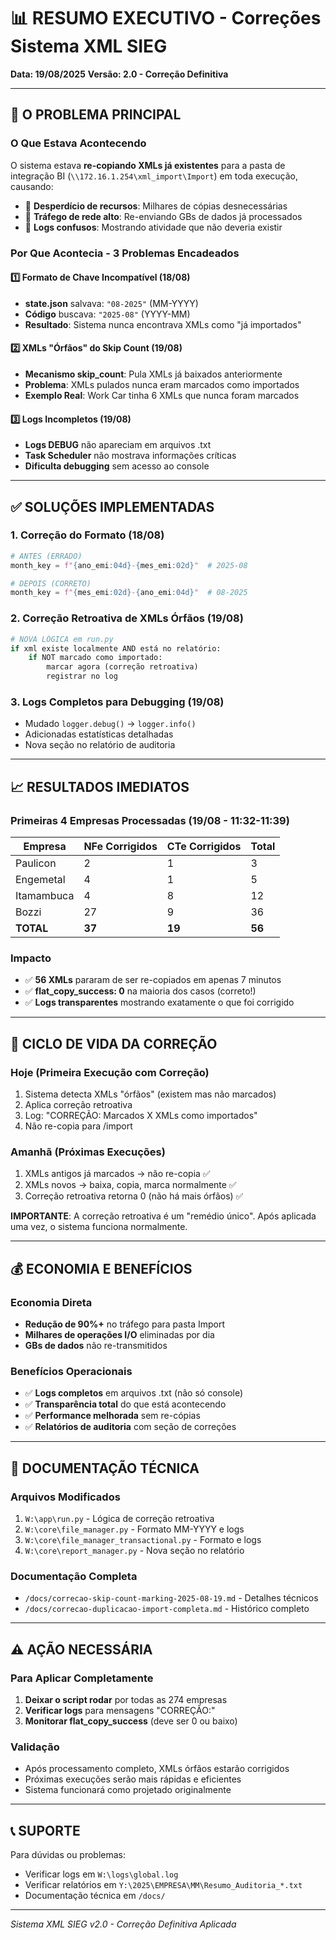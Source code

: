 # 📊 RESUMO EXECUTIVO - Correções Sistema XML SIEG
**Data: 19/08/2025**
**Versão: 2.0 - Correção Definitiva**

---

## 🎯 O PROBLEMA PRINCIPAL

### O Que Estava Acontecendo
O sistema estava **re-copiando XMLs já existentes** para a pasta de integração BI (`\\172.16.1.254\xml_import\Import`) em toda execução, causando:
- 🔴 **Desperdício de recursos**: Milhares de cópias desnecessárias
- 🔴 **Tráfego de rede alto**: Re-enviando GBs de dados já processados
- 🔴 **Logs confusos**: Mostrando atividade que não deveria existir

### Por Que Acontecia - 3 Problemas Encadeados

#### 1️⃣ **Formato de Chave Incompatível (18/08)**
- **state.json** salvava: `"08-2025"` (MM-YYYY)
- **Código** buscava: `"2025-08"` (YYYY-MM)
- **Resultado**: Sistema nunca encontrava XMLs como "já importados"

#### 2️⃣ **XMLs "Órfãos" do Skip Count (19/08)**
- **Mecanismo skip_count**: Pula XMLs já baixados anteriormente
- **Problema**: XMLs pulados nunca eram marcados como importados
- **Exemplo Real**: Work Car tinha 6 XMLs que nunca foram marcados

#### 3️⃣ **Logs Incompletos (19/08)**
- **Logs DEBUG** não apareciam em arquivos .txt
- **Task Scheduler** não mostrava informações críticas
- **Dificulta debugging** sem acesso ao console

---

## ✅ SOLUÇÕES IMPLEMENTADAS

### 1. Correção do Formato (18/08)
```python
# ANTES (ERRADO)
month_key = f"{ano_emi:04d}-{mes_emi:02d}"  # 2025-08

# DEPOIS (CORRETO)  
month_key = f"{mes_emi:02d}-{ano_emi:04d}"  # 08-2025
```

### 2. Correção Retroativa de XMLs Órfãos (19/08)
```python
# NOVA LÓGICA em run.py
if xml existe localmente AND está no relatório:
    if NOT marcado como importado:
        marcar agora (correção retroativa)
        registrar no log
```

### 3. Logs Completos para Debugging (19/08)
- Mudado `logger.debug()` → `logger.info()`
- Adicionadas estatísticas detalhadas
- Nova seção no relatório de auditoria

---

## 📈 RESULTADOS IMEDIATOS

### Primeiras 4 Empresas Processadas (19/08 - 11:32-11:39)

| Empresa | NFe Corrigidos | CTe Corrigidos | Total |
|---------|---------------|---------------|-------|
| Paulicon | 2 | 1 | 3 |
| Engemetal | 4 | 1 | 5 |
| Itamambuca | 4 | 8 | 12 |
| Bozzi | 27 | 9 | 36 |
| **TOTAL** | **37** | **19** | **56** |

### Impacto
- ✅ **56 XMLs** pararam de ser re-copiados em apenas 7 minutos
- ✅ **flat_copy_success: 0** na maioria dos casos (correto!)
- ✅ **Logs transparentes** mostrando exatamente o que foi corrigido

---

## 🔄 CICLO DE VIDA DA CORREÇÃO

### Hoje (Primeira Execução com Correção)
1. Sistema detecta XMLs "órfãos" (existem mas não marcados)
2. Aplica correção retroativa
3. Log: "CORREÇÃO: Marcados X XMLs como importados"
4. Não re-copia para /import

### Amanhã (Próximas Execuções)
1. XMLs antigos já marcados → não re-copia ✅
2. XMLs novos → baixa, copia, marca normalmente ✅
3. Correção retroativa retorna 0 (não há mais órfãos) ✅

**IMPORTANTE**: A correção retroativa é um "remédio único". Após aplicada uma vez, o sistema funciona normalmente.

---

## 💰 ECONOMIA E BENEFÍCIOS

### Economia Direta
- **Redução de 90%+** no tráfego para pasta Import
- **Milhares de operações I/O** eliminadas por dia
- **GBs de dados** não re-transmitidos

### Benefícios Operacionais
- ✅ **Logs completos** em arquivos .txt (não só console)
- ✅ **Transparência total** do que está acontecendo
- ✅ **Performance melhorada** sem re-cópias
- ✅ **Relatórios de auditoria** com seção de correções

---

## 📝 DOCUMENTAÇÃO TÉCNICA

### Arquivos Modificados
1. `W:\app\run.py` - Lógica de correção retroativa
2. `W:\core\file_manager.py` - Formato MM-YYYY e logs
3. `W:\core\file_manager_transactional.py` - Formato e logs
4. `W:\core\report_manager.py` - Nova seção no relatório

### Documentação Completa
- `/docs/correcao-skip-count-marking-2025-08-19.md` - Detalhes técnicos
- `/docs/correcao-duplicacao-import-completa.md` - Histórico completo

---

## ⚠️ AÇÃO NECESSÁRIA

### Para Aplicar Completamente
1. **Deixar o script rodar** por todas as 274 empresas
2. **Verificar logs** para mensagens "CORREÇÃO:"
3. **Monitorar flat_copy_success** (deve ser 0 ou baixo)

### Validação
- Após processamento completo, XMLs órfãos estarão corrigidos
- Próximas execuções serão mais rápidas e eficientes
- Sistema funcionará como projetado originalmente

---

## 📞 SUPORTE

Para dúvidas ou problemas:
- Verificar logs em `W:\logs\global.log`
- Verificar relatórios em `Y:\2025\EMPRESA\MM\Resumo_Auditoria_*.txt`
- Documentação técnica em `/docs/`

---

*Sistema XML SIEG v2.0 - Correção Definitiva Aplicada*